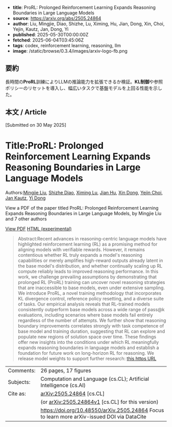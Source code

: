 <!-- metadata -->
- **title**: ProRL: Prolonged Reinforcement Learning Expands Reasoning Boundaries in Large Language Models
- **source**: https://arxiv.org/abs/2505.24864
- **author**: Liu, Mingjie, Diao, Shizhe, Lu, Ximing, Hu, Jian, Dong, Xin, Choi, Yejin, Kautz, Jan, Dong, Yi
- **published**: 2025-05-30T00:00:00Z
- **fetched**: 2025-06-04T03:45:06Z
- **tags**: codex, reinforcement learning, reasoning, llm
- **image**: /static/browse/0.3.4/images/arxiv-logo-fb.png

## 要約
長時間の**ProRL**訓練によりLLMの推論能力を拡張できるか検証。**KL制御**や参照ポリシーのリセットを導入し、幅広いタスクで基盤モデルを上回る性能を示した。

## 本文 / Article
[Submitted on 30 May 2025]

# Title:ProRL: Prolonged Reinforcement Learning Expands Reasoning Boundaries in Large Language Models

Authors:[Mingjie Liu](https://arxiv.org/search/cs?searchtype=author&query=Liu,+M), [Shizhe Diao](https://arxiv.org/search/cs?searchtype=author&query=Diao,+S), [Ximing Lu](https://arxiv.org/search/cs?searchtype=author&query=Lu,+X), [Jian Hu](https://arxiv.org/search/cs?searchtype=author&query=Hu,+J), [Xin Dong](https://arxiv.org/search/cs?searchtype=author&query=Dong,+X), [Yejin Choi](https://arxiv.org/search/cs?searchtype=author&query=Choi,+Y), [Jan Kautz](https://arxiv.org/search/cs?searchtype=author&query=Kautz,+J), [Yi Dong](https://arxiv.org/search/cs?searchtype=author&query=Dong,+Y)

View a PDF of the paper titled ProRL: Prolonged Reinforcement Learning Expands Reasoning Boundaries in Large Language Models, by Mingjie Liu and 7 other authors

[View PDF](/pdf/2505.24864)
[HTML (experimental)](https://arxiv.org/html/2505.24864v1)
> Abstract:Recent advances in reasoning-centric language models have highlighted reinforcement learning (RL) as a promising method for aligning models with verifiable rewards. However, it remains contentious whether RL truly expands a model's reasoning capabilities or merely amplifies high-reward outputs already latent in the base model's distribution, and whether continually scaling up RL compute reliably leads to improved reasoning performance. In this work, we challenge prevailing assumptions by demonstrating that prolonged RL (ProRL) training can uncover novel reasoning strategies that are inaccessible to base models, even under extensive sampling. We introduce ProRL, a novel training methodology that incorporates KL divergence control, reference policy resetting, and a diverse suite of tasks. Our empirical analysis reveals that RL-trained models consistently outperform base models across a wide range of pass@k evaluations, including scenarios where base models fail entirely regardless of the number of attempts. We further show that reasoning boundary improvements correlates strongly with task competence of base model and training duration, suggesting that RL can explore and populate new regions of solution space over time. These findings offer new insights into the conditions under which RL meaningfully expands reasoning boundaries in language models and establish a foundation for future work on long-horizon RL for reasoning. We release model weights to support further research: [this https URL](https://huggingface.co/nvidia/Nemotron-Research-Reasoning-Qwen-1.5B)

|  |  |
| --- | --- |
| Comments: | 26 pages, 17 figures |
| Subjects: | Computation and Language (cs.CL); Artificial Intelligence (cs.AI) |
| Cite as: | [arXiv:2505.24864](https://arxiv.org/abs/2505.24864) [cs.CL] |
|  | (or  [arXiv:2505.24864v1](https://arxiv.org/abs/2505.24864v1) [cs.CL] for this version) |
|  | <https://doi.org/10.48550/arXiv.2505.24864> Focus to learn more  arXiv-issued DOI via DataCite |
